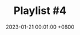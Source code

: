 ---
title:          "Playlist #4"
date:           2023-01-21 00:01:00 +0800
selected:       false

cover: /assets/images/artwork/playlist_covers/My_Playlist_#4.png
---